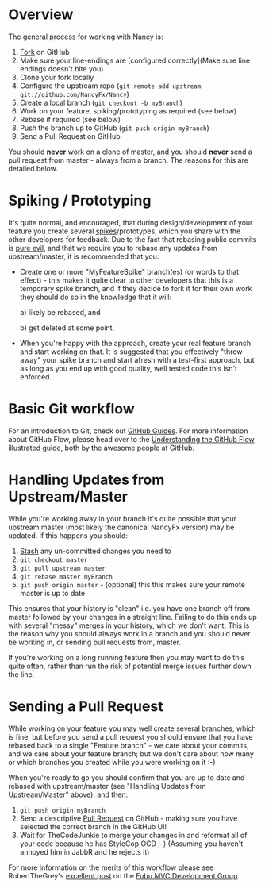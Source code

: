 # Overview

The general process for working with Nancy is:

1. [Fork](http://help.github.com/forking/) on GitHub
1. Make sure your line-endings are [configured correctly](Make sure line endings doesn't bite you)
1. Clone your fork locally
1. Configure the upstream repo (`git remote add upstream git://github.com/NancyFx/Nancy`)
1. Create a local branch (`git checkout -b myBranch`)
1. Work on your feature, spiking/prototyping as required (see below)
1. Rebase if required (see below)
1. Push the branch up to GitHub (`git push origin myBranch`)
1. Send a Pull Request on GitHub

You should **never** work on a clone of master, and you should **never** send a pull request from master - always from a branch. The reasons for this are detailed below.

# Spiking / Prototyping

It's quite normal, and encouraged, that during design/development of your feature you create several [spikes](http://www.extremeprogramming.org/rules/spike.html)/prototypes, which you share with the other developers for feedback. Due to the fact that rebasing public commits is [pure evil](http://progit.org/book/ch3-6.html), and that we require you to rebase any updates from upstream/master, it is recommended that you:

* Create one or more "MyFeatureSpike" branch(es) (or words to that effect) - this makes it quite clear to other developers that this is a temporary spike branch, and if they decide to fork it for their own work they should do so in the knowledge that it will:

   a) likely be rebased, and

   b) get deleted at some point.

* When you're happy with the approach, create your real feature branch and start working on that. It is suggested that you effectively "throw away" your spike branch and start afresh with a test-first approach, but as long as you end up with good quality, well tested code this isn't enforced.

# Basic Git workflow
For an introduction to Git, check out [GitHub Guides](https://guides.github.com/). For more information about GitHub Flow, please head over to the [Understanding the GitHub Flow](https://guides.github.com/introduction/flow/index.html) illustrated guide, both by the awesome people at GitHub.

# Handling Updates from Upstream/Master

While you're working away in your branch it's quite possible that your upstream master (most likely the canonical NancyFx version) may be updated. If this happens you should:

1. [Stash](http://progit.org/book/ch6-3.html) any un-committed changes you need to
1. `git checkout master`
1. `git pull upstream master`
1. `git rebase master myBranch`
1. `git push origin master` - (optional) this this makes sure your remote master is up to date

This ensures that your history is "clean" i.e. you have one branch off from master followed by your changes in a straight line. Failing to do this ends up with several "messy" merges in your history, which we don't want. This is the reason why you should always work in a branch and you should never be working in, or sending pull requests from, master.

If you're working on a long running feature then you may want to do this quite often, rather than run the risk of potential merge issues further down the line.

# Sending a Pull Request

While working on your feature you may well create several branches, which is fine, but before you send a pull request you should ensure that you have rebased back to a single "Feature branch" - we care about your commits, and we care about your feature branch; but we don't care about how many or which branches you created while you were working on it :-)

When you're ready to go you should confirm that you are up to date and rebased with upstream/master (see "Handling Updates from Upstream/Master" above), and then:

1. `git push origin myBranch`
1. Send a descriptive [Pull Request](http://help.github.com/pull-requests/) on GitHub - making sure you have selected the correct branch in the GitHub UI!
1. Wait for TheCodeJunkie to merge your changes in and reformat all of your code because he has StyleCop OCD ;-) (Assuming you haven't annoyed him in JabbR and he rejects it)

For more information on the merits of this workflow please see RobertTheGrey's [excellent post](https://groups.google.com/forum/#!msg/fubumvc-devel/olH11f_mbk4/pGV6MqFfBSQJ) on the [Fubu MVC Development Group](https://groups.google.com/forum/#!msg/fubumvc-devel/olH11f_mbk4/pGV6MqFfBSQJ).